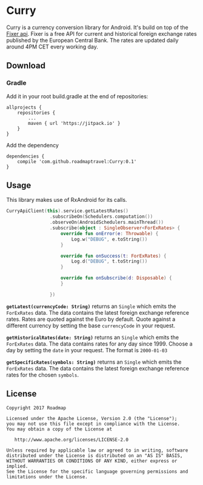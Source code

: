 # Curry
Curry is a currency conversion library for Android. It's build on top of the [Fixer api](http://fixer.io/). 
Fixer is a free API for current and historical foreign exchange rates published by the European Central Bank.
The rates are updated daily around 4PM CET every working day. 

## Download
### Gradle
Add it in your root build.gradle at the end of repositories:
```
allprojects {
    repositories {
        ...
        maven { url 'https://jitpack.io' }
    }
}
```
Add the dependency
```
dependencies {
    compile 'com.github.roadmaptravel:Curry:0.1'
}

```

## Usage

This library makes use of RxAndroid for its calls.

```kotlin
CurryApiClient(this).service.getLatestRates()
                .subscribeOn(Schedulers.computation())
                .observeOn(AndroidSchedulers.mainThread())
                .subscribe(object : SingleObserver<ForExRates> {
                    override fun onError(e: Throwable) {
                        Log.w("DEBUG", e.toString())
                    }

                    override fun onSuccess(t: ForExRates) {
                        Log.d("DEBUG", t.toString())
                    }

                    override fun onSubscribe(d: Disposable) {
                    }

                })
```

**`getLatest(currencyCode: String)`** returns an `Single` which emits the `ForExRates` data. The data contains the latest foreign exchange reference rates. Rates are quoted against the Euro by default. Quote against a different currency by setting the base `currencyCode` in your request. 

**`getHistoricalRates(date: String)`** returns an `Single` which emits the `ForExRates` data. The data contains rates for any day since 1999. Choose a day by setting the `date` in your request. The format is `2000-01-03`

**`getSpecificRates(symbols: String)`** returns an `Single` which emits the `ForExRates` data. The data contains the latest foreign exchange reference rates for the chosen `symbols`. 


## License

    Copyright 2017 Roadmap
    
    Licensed under the Apache License, Version 2.0 (the "License");
    you may not use this file except in compliance with the License.
    You may obtain a copy of the License at

       http://www.apache.org/licenses/LICENSE-2.0

    Unless required by applicable law or agreed to in writing, software
    distributed under the License is distributed on an "AS IS" BASIS,
    WITHOUT WARRANTIES OR CONDITIONS OF ANY KIND, either express or implied.
    See the License for the specific language governing permissions and
    limitations under the License.
